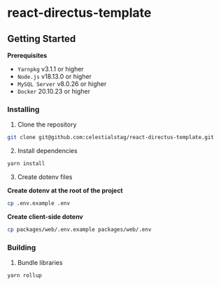 # react-directus-template

## Getting Started

**Prerequisites**

- `Yarnpkg` v3.1.1 or higher
- `Node.js` v18.13.0 or higher
- `MySQL Server` v8.0.26 or higher
- `Docker` 20.10.23 or higher

### Installing

1. Clone the repository

```bash
git clone git@github.com:celestialstag/react-directus-template.git
```

2. Install dependencies

```bash
yarn install
```

3.  Create dotenv files

**Create dotenv at the root of the project**

```bash
cp .env.example .env
```

**Create client-side dotenv**

```bash
cp packages/web/.env.example packages/web/.env
```

### Building

1. Bundle libraries

```bash
yarn rollup
```
